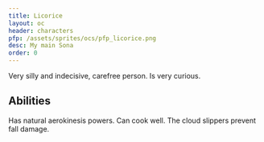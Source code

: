 ```yaml
---
title: Licorice
layout: oc
header: characters
pfp: /assets/sprites/ocs/pfp_licorice.png
desc: My main Sona
order: 0
---
```

Very silly and indecisive, carefree person. Is very curious.
## Abilities
Has natural aerokinesis powers. Can cook well. The cloud slippers prevent fall damage.
